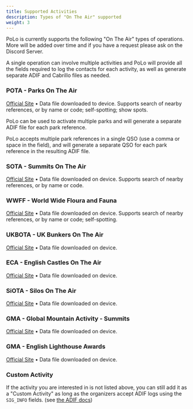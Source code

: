 ```yaml
---
title: Supported Activities
description: Types of "On The Air" supported
weight: 3
---
```


PoLo is currently supports the following "On The Air" types of operations. More will be added over time and if you have a request please ask on the Discord Server.

A single operation can involve multiple activities and PoLo will provide all the fields required to log the contacts for each activity, as well as generate separate ADIF and Cabrillo files as needed.

### POTA - Parks On The Air

<a href='https://parksontheair.com/' target='_blank'>Official Site</a> •
Data file downloaded to device. Supports search of nearby references, or by name or code; self-spotting; show spots.

PoLo can be used to activate multiple parks and will generate a separate ADIF file for each park reference.

PoLo accepts multiple park references in a single QSO (use a comma or space in the field), and will generate a separate QSO for each park reference in the resulting ADIF file.

### SOTA - Summits On The Air

<a href='https://www.sota.org.uk/' target='_blank'>Official Site</a> •
Data file downloaded on device. Supports search of nearby references, or by name or code.

### WWFF - World Wide Floura and Fauna

<a href='https://wwff.co' target='_blank'>Official Site</a> •
Data file downloaded on device. Supports search of nearby references, or by name or code; self-spotting.

### UKBOTA - UK Bunkers On The Air

<a href='https://bunkersontheair.org/' target='_blank'>Official Site</a> •
Data file downloaded on device.

### ECA - English Castles On The Air

<a href='https://englishcastlesawards.uk/' target='_blank'>Official Site</a> •
Data file downloaded on device.

### SiOTA - Silos On The Air

<a href='https://www.silosontheair.com/' target='_blank'>Official Site</a> •
Data file downloaded on device.

### GMA - Global Mountain Activity - Summits

<a href='https://www.cqgma.org/smtdsp.php' target='_blank'>Official Site</a> •
Data file downloaded on device.

### GMA - English Lighthouse Awards

<a href='[https://www.cqgma.org/smtdsp.php](https://www.cqgma.org/lhfind.php)' target='_blank'>Official Site</a> •
Data file downloaded on device.

### Custom Activity

If the activity you are interested in is not listed above, you can still add it as a "Custom Activity" as long
as the organizers accept ADIF logs using the `SIG_INFO` fields. (see <a href='https://adif.org/314/ADIF_314.htm#QSO_Field_MY_SIG' target='_blank'>the ADIF docs</a>)


